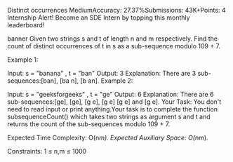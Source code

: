 Distinct occurrences
MediumAccuracy: 27.37%Submissions: 43K+Points: 4
Internship Alert!
Become an SDE Intern by topping this monthly leaderboard! 

banner
Given two strings s and t of length n and m respectively. Find the count of distinct occurrences of t in s as a sub-sequence modulo 109 + 7.

Example 1:

Input:
s = "banana" , t = "ban"
Output: 
3
Explanation: 
There are 3 sub-sequences:[ban], [ba n], [b an].
Example 2:

Input:
s = "geeksforgeeks" , t = "ge"
Output: 
6
Explanation: 
There are 6 sub-sequences:[ge], [ge], [g e], [g e] [g e] and [g e].
Your Task:
You don't need to read input or print anything.Your task is to complete the function subsequenceCount() which takes two strings as argument s and t and returns the count of the sub-sequences modulo 109 + 7.

Expected Time Complexity: O(n*m).
Expected Auxiliary Space: O(n*m).

Constraints:
1 ≤ n,m ≤ 1000


